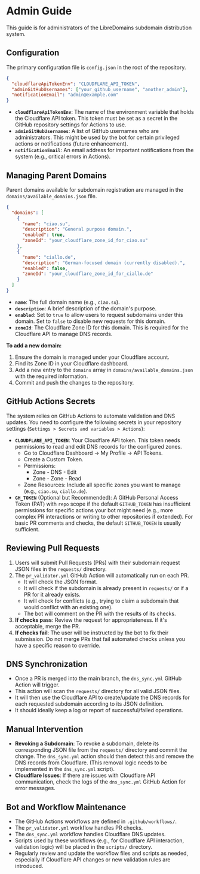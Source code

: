 # Admin Guide

This guide is for administrators of the LibreDomains subdomain distribution system.

## Configuration

The primary configuration file is `config.json` in the root of the repository.

```json
{
  "cloudflareApiTokenEnv": "CLOUDFLARE_API_TOKEN",
  "adminGitHubUsernames": ["your_github_username", "another_admin"],
  "notificationEmail": "admin@example.com"
}
```

-   **`cloudflareApiTokenEnv`**: The name of the environment variable that holds the Cloudflare API token. This token must be set as a secret in the GitHub repository settings for Actions to use.
-   **`adminGitHubUsernames`**: A list of GitHub usernames who are administrators. This might be used by the bot for certain privileged actions or notifications (future enhancement).
-   **`notificationEmail`**: An email address for important notifications from the system (e.g., critical errors in Actions).

## Managing Parent Domains

Parent domains available for subdomain registration are managed in the `domains/available_domains.json` file.

```json
{
  "domains": [
    {
      "name": "ciao.su",
      "description": "General purpose domain.",
      "enabled": true,
      "zoneId": "your_cloudflare_zone_id_for_ciao.su"
    },
    {
      "name": "ciallo.de",
      "description": "German-focused domain (currently disabled).",
      "enabled": false,
      "zoneId": "your_cloudflare_zone_id_for_ciallo.de"
    }
  ]
}
```

-   **`name`**: The full domain name (e.g., `ciao.su`).
-   **`description`**: A brief description of the domain's purpose.
-   **`enabled`**: Set to `true` to allow users to request subdomains under this domain. Set to `false` to disable new requests for this domain.
-   **`zoneId`**: The Cloudflare Zone ID for this domain. This is required for the Cloudflare API to manage DNS records.

**To add a new domain:**

1.  Ensure the domain is managed under your Cloudflare account.
2.  Find its Zone ID in your Cloudflare dashboard.
3.  Add a new entry to the `domains` array in `domains/available_domains.json` with the required information.
4.  Commit and push the changes to the repository.

## GitHub Actions Secrets

The system relies on GitHub Actions to automate validation and DNS updates. You need to configure the following secrets in your repository settings (`Settings > Secrets and variables > Actions`):

-   **`CLOUDFLARE_API_TOKEN`**: Your Cloudflare API token. This token needs permissions to read and edit DNS records for the configured zones.
    *   Go to Cloudflare Dashboard -> My Profile -> API Tokens.
    *   Create a Custom Token.
    *   Permissions:
        *   Zone - DNS - Edit
        *   Zone - Zone - Read
    *   Zone Resources: Include all specific zones you want to manage (e.g., `ciao.su`, `ciallo.de`).
-   **`GH_TOKEN`** (Optional but Recommended): A GitHub Personal Access Token (PAT) with `repo` scope if the default `GITHUB_TOKEN` has insufficient permissions for specific actions your bot might need (e.g., more complex PR interactions or writing to other repositories if extended). For basic PR comments and checks, the default `GITHUB_TOKEN` is usually sufficient.

## Reviewing Pull Requests

1.  Users will submit Pull Requests (PRs) with their subdomain request JSON files in the `requests/` directory.
2.  The `pr_validator.yml` GitHub Action will automatically run on each PR.
    *   It will check the JSON format.
    *   It will check if the subdomain is already present in `requests/` or if a PR for it already exists.
    *   It will check for conflicts (e.g., trying to claim a subdomain that would conflict with an existing one).
    *   The bot will comment on the PR with the results of its checks.
3.  **If checks pass**: Review the request for appropriateness. If it's acceptable, merge the PR.
4.  **If checks fail**: The user will be instructed by the bot to fix their submission. Do not merge PRs that fail automated checks unless you have a specific reason to override.

## DNS Synchronization

-   Once a PR is merged into the main branch, the `dns_sync.yml` GitHub Action will trigger.
-   This action will scan the `requests/` directory for all valid JSON files.
-   It will then use the Cloudflare API to create/update the DNS records for each requested subdomain according to its JSON definition.
-   It should ideally keep a log or report of successful/failed operations.

## Manual Intervention

-   **Revoking a Subdomain**: To revoke a subdomain, delete its corresponding JSON file from the `requests/` directory and commit the change. The `dns_sync.yml` action should then detect this and remove the DNS records from Cloudflare. (This removal logic needs to be implemented in the `dns_sync.yml` script).
-   **Cloudflare Issues**: If there are issues with Cloudflare API communication, check the logs of the `dns_sync.yml` GitHub Action for error messages.

## Bot and Workflow Maintenance

-   The GitHub Actions workflows are defined in `.github/workflows/`.
-   The `pr_validator.yml` workflow handles PR checks.
-   The `dns_sync.yml` workflow handles Cloudflare DNS updates.
-   Scripts used by these workflows (e.g., for Cloudflare API interaction, validation logic) will be placed in the `scripts/` directory.
-   Regularly review and update the workflow files and scripts as needed, especially if Cloudflare API changes or new validation rules are introduced.

